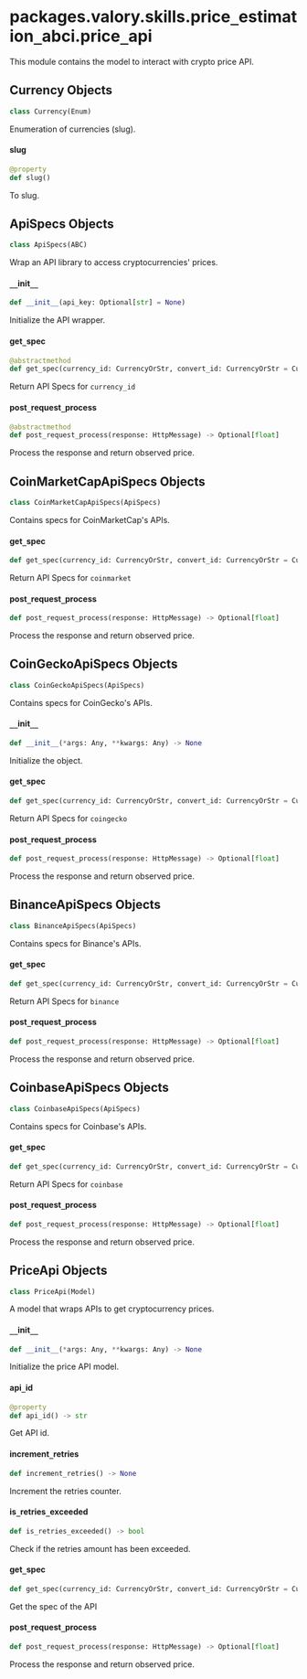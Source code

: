 <a id="packages.valory.skills.price_estimation_abci.price_api"></a>

# packages.valory.skills.price`_`estimation`_`abci.price`_`api

This module contains the model to interact with crypto price API.

<a id="packages.valory.skills.price_estimation_abci.price_api.Currency"></a>

## Currency Objects

```python
class Currency(Enum)
```

Enumeration of currencies (slug).

<a id="packages.valory.skills.price_estimation_abci.price_api.Currency.slug"></a>

#### slug

```python
@property
def slug()
```

To slug.

<a id="packages.valory.skills.price_estimation_abci.price_api.ApiSpecs"></a>

## ApiSpecs Objects

```python
class ApiSpecs(ABC)
```

Wrap an API library to access cryptocurrencies' prices.

<a id="packages.valory.skills.price_estimation_abci.price_api.ApiSpecs.__init__"></a>

#### `__`init`__`

```python
def __init__(api_key: Optional[str] = None)
```

Initialize the API wrapper.

<a id="packages.valory.skills.price_estimation_abci.price_api.ApiSpecs.get_spec"></a>

#### get`_`spec

```python
@abstractmethod
def get_spec(currency_id: CurrencyOrStr, convert_id: CurrencyOrStr = Currency.USD) -> Dict
```

Return API Specs for `currency_id`

<a id="packages.valory.skills.price_estimation_abci.price_api.ApiSpecs.post_request_process"></a>

#### post`_`request`_`process

```python
@abstractmethod
def post_request_process(response: HttpMessage) -> Optional[float]
```

Process the response and return observed price.

<a id="packages.valory.skills.price_estimation_abci.price_api.CoinMarketCapApiSpecs"></a>

## CoinMarketCapApiSpecs Objects

```python
class CoinMarketCapApiSpecs(ApiSpecs)
```

Contains specs for CoinMarketCap's APIs.

<a id="packages.valory.skills.price_estimation_abci.price_api.CoinMarketCapApiSpecs.get_spec"></a>

#### get`_`spec

```python
def get_spec(currency_id: CurrencyOrStr, convert_id: CurrencyOrStr = Currency.USD) -> Dict
```

Return API Specs for `coinmarket`

<a id="packages.valory.skills.price_estimation_abci.price_api.CoinMarketCapApiSpecs.post_request_process"></a>

#### post`_`request`_`process

```python
def post_request_process(response: HttpMessage) -> Optional[float]
```

Process the response and return observed price.

<a id="packages.valory.skills.price_estimation_abci.price_api.CoinGeckoApiSpecs"></a>

## CoinGeckoApiSpecs Objects

```python
class CoinGeckoApiSpecs(ApiSpecs)
```

Contains specs for CoinGecko's APIs.

<a id="packages.valory.skills.price_estimation_abci.price_api.CoinGeckoApiSpecs.__init__"></a>

#### `__`init`__`

```python
def __init__(*args: Any, **kwargs: Any) -> None
```

Initialize the object.

<a id="packages.valory.skills.price_estimation_abci.price_api.CoinGeckoApiSpecs.get_spec"></a>

#### get`_`spec

```python
def get_spec(currency_id: CurrencyOrStr, convert_id: CurrencyOrStr = Currency.USD) -> Dict
```

Return API Specs for `coingecko`

<a id="packages.valory.skills.price_estimation_abci.price_api.CoinGeckoApiSpecs.post_request_process"></a>

#### post`_`request`_`process

```python
def post_request_process(response: HttpMessage) -> Optional[float]
```

Process the response and return observed price.

<a id="packages.valory.skills.price_estimation_abci.price_api.BinanceApiSpecs"></a>

## BinanceApiSpecs Objects

```python
class BinanceApiSpecs(ApiSpecs)
```

Contains specs for Binance's APIs.

<a id="packages.valory.skills.price_estimation_abci.price_api.BinanceApiSpecs.get_spec"></a>

#### get`_`spec

```python
def get_spec(currency_id: CurrencyOrStr, convert_id: CurrencyOrStr = Currency.USD) -> Dict
```

Return API Specs for `binance`

<a id="packages.valory.skills.price_estimation_abci.price_api.BinanceApiSpecs.post_request_process"></a>

#### post`_`request`_`process

```python
def post_request_process(response: HttpMessage) -> Optional[float]
```

Process the response and return observed price.

<a id="packages.valory.skills.price_estimation_abci.price_api.CoinbaseApiSpecs"></a>

## CoinbaseApiSpecs Objects

```python
class CoinbaseApiSpecs(ApiSpecs)
```

Contains specs for Coinbase's APIs.

<a id="packages.valory.skills.price_estimation_abci.price_api.CoinbaseApiSpecs.get_spec"></a>

#### get`_`spec

```python
def get_spec(currency_id: CurrencyOrStr, convert_id: CurrencyOrStr = Currency.USD) -> Dict
```

Return API Specs for `coinbase`

<a id="packages.valory.skills.price_estimation_abci.price_api.CoinbaseApiSpecs.post_request_process"></a>

#### post`_`request`_`process

```python
def post_request_process(response: HttpMessage) -> Optional[float]
```

Process the response and return observed price.

<a id="packages.valory.skills.price_estimation_abci.price_api.PriceApi"></a>

## PriceApi Objects

```python
class PriceApi(Model)
```

A model that wraps APIs to get cryptocurrency prices.

<a id="packages.valory.skills.price_estimation_abci.price_api.PriceApi.__init__"></a>

#### `__`init`__`

```python
def __init__(*args: Any, **kwargs: Any) -> None
```

Initialize the price API model.

<a id="packages.valory.skills.price_estimation_abci.price_api.PriceApi.api_id"></a>

#### api`_`id

```python
@property
def api_id() -> str
```

Get API id.

<a id="packages.valory.skills.price_estimation_abci.price_api.PriceApi.increment_retries"></a>

#### increment`_`retries

```python
def increment_retries() -> None
```

Increment the retries counter.

<a id="packages.valory.skills.price_estimation_abci.price_api.PriceApi.is_retries_exceeded"></a>

#### is`_`retries`_`exceeded

```python
def is_retries_exceeded() -> bool
```

Check if the retries amount has been exceeded.

<a id="packages.valory.skills.price_estimation_abci.price_api.PriceApi.get_spec"></a>

#### get`_`spec

```python
def get_spec(currency_id: CurrencyOrStr, convert_id: CurrencyOrStr = Currency.USD) -> Dict
```

Get the spec of the API

<a id="packages.valory.skills.price_estimation_abci.price_api.PriceApi.post_request_process"></a>

#### post`_`request`_`process

```python
def post_request_process(response: HttpMessage) -> Optional[float]
```

Process the response and return observed price.

